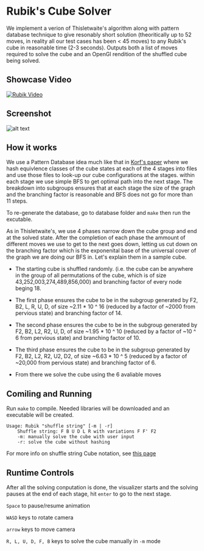 # Rubik's Cube Solver

We implement a verion of Thisletwaite's algorithm along with pattern database technique to give resonably short solution (theoritically up to 52 moves, in reality all our test cases has been < 45 moves) to any Rubik's cube in reasonable time (2-3 seconds). Outputs both a list of moves required to solve the cube and an OpenGl rendition of the shuffled cube being solved.


## Showcase Video
[![Rubik Video](screenshots/2.png)](https://www.youtube.com/watch?v=KKVDuF6clww "Thistlethwaite Rubik's Solver")

## Screenshot
![alt text](screenshots/3.png)

## How it works

We use a Pattern Database idea much like that in [Korf's paper](https://www.aaai.org/Papers/AAAI/1997/AAAI97-109.pdf) where we hash equivlence classes of the cube states at each of the 4 stages into files and use those files to look-up our cube configurations at the stages. within each stage we use simple BFS to get optimal path into the next stage. The breakdown into subgroups ensures that at each stage the size of the graph and the branching factor is reasonable and BFS does not go for more than 11 steps.

To re-generate the database, go to database folder and `make` then run the excutable.

As in Thisletwaite's, we use 4 phases narrow down the cube group and end at the solved state. After the completion of each phase the ammount of different moves we use to get to the next goes down, letting us cut down on the branching factor which is the exponenital base of the universal cover of the graph we are doing our BFS in. Let's explain them in a sample cube.

* The starting cube is shuffled randomly. (i.e. the cube can be anywhere in the group of all permutations of the cube, which is of size 43,252,003,274,489,856,000) and branching factor of every node beging 18.

* The first phase ensures the cube to be in the subgroup generated by F2, B2, L, R, U, D, of size ~2.11 * 10 ^ 16 (reduced by a factor of ~2000 from pervious state) and branching factor of 14.

* The second phase ensures the cube to be in the subgroup generated by F2, B2, L2, R2, U, D, of size ~1.95 * 10 ^ 10 (reduced by a factor of ~10 ^ 6 from pervious state) and branching factor of 10.

* The third phase ensures the cube to be in the subgroup generated by F2, B2, L2, R2, U2, D2, of size ~6.63 * 10 ^ 5 (reduced by a factor of ~20,000 from pervious state) and branching factor of 6.

* From there we solve the cube using the 6 avaliable moves

## Comiling and Running

Run `make` to compile. Needed libraries will be downloaded and an executable will be created.

```
Usage: Rubik "shuffle string" [-m | -r]
	Shuffle string: F B U D L R with variations F F' F2
	-m: manually solve the cube with user input
	-r: solve the cube without hashing
```

For more info on shuffle string Cube notation, see [this page](https://ruwix.com/the-rubiks-cube/notation/)

## Runtime Controls

After all the solving conputation is done, the visualizer starts and the solving pauses at the end of each stage, hit `enter` to go to the next stage.

`Space` to pause/resume animation

`WASD` keys to rotate camera

`arrow` keys to move camera

`R, L, U, D, F, B` keys to solve the cube manually in `-m` mode
